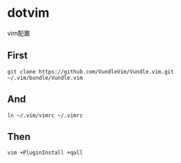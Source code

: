 # dotvim
vim配置

## First

```
git clone https://github.com/VundleVim/Vundle.vim.git ~/.vim/bundle/Vundle.vim
```

## And
```
ln ~/.vim/vimrc ~/.vimrc
```

## Then
```
vim +PluginInstall +qall
```
